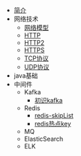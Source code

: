 * [简介](/)
* 网络技术
  * [网络模型](network/netmodel)
  * [HTTP](network/http)
  * [HTTP2](network/http2)
  * [HTTPS](network/https)
  * [TCP协议](network/tcp)
  * [UDP协议](network/udp)
* java基础
* 中间件
  * Kafka
    * [初识kafka]()
  * Redis
    * [redis-skipList](middleware/redis/redis-skiplist)
    * [redis热点key](middile/../middleware/redis/redis-hotkey.md)
  * MQ
  * ElasticSearch
  * ELK